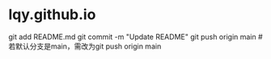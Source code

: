 # lqy.github.io
git add README.md
git commit -m "Update README"
git push origin main  # 若默认分支是main，需改为git push origin main
